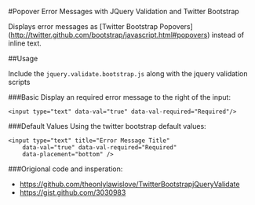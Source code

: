 #Popover Error Messages with JQuery Validation and Twitter Bootstrap

Displays error messages as [Twitter Bootstrap Popovers] (http://twitter.github.com/bootstrap/javascript.html#popovers) instead of inline text.

##Usage

Include the `jquery.validate.bootstrap.js` along with the jquery validation scripts

###Basic
Display an required error message to the right of the input:

    <input type="text" data-val="true" data-val-required="Required"/>

###Default Values
Using the twitter bootstrap default values:

    <input type="text" title="Error Message Title"
        data-val="true" data-val-required="Required"
        data-placement="bottom" />

###Origional code and insperation:
 - https://github.com/theonlylawislove/TwitterBootstrapjQueryValidate
 - https://gist.github.com/3030983